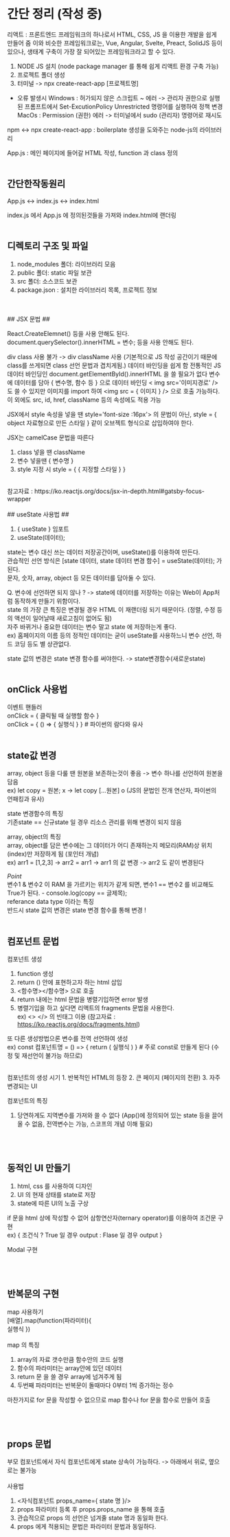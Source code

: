 # 간단 정리 (작성 중)

리액트 : 프론트엔드 프레임워크의 하나로서 HTML, CSS, JS 을 이용한 개발을 쉽게 만들어 줌
이와 비슷한 프레임워크로는, 
Vue, Angular, Svelte, Preact, SolidJS 등이 있으나, 생태계 구축이 가장 잘 되어있는 프레임워크라고 할 수 있다. 

1. NODE JS 설치 (node package manager 를 통해 쉽게 리액트 환경 구축 가능)
2. 프로젝트 폴더 생성
3. 터미널 -> npx create-react-app [프로젝트명]

* 오류 발생시
Windows : 허가되지 않은 스크립트 ~ 에러 -> 관리자 권한으로 실행된 프롬프트에서 Set-ExcutionPolicy Unrestricted 명령어를 실행하여 정책 변경
MacOs : Permission (권한) 에러 -> 터미널에서 sudo (관리자) 명령어로 재시도

npm <-> npx 
create-react-app : boilerplate 생성을 도와주는 node-js의 라이브러리

App.js : 메인 페이지에 들어갈 HTML 작성, function 과 class 정의
<br>
<br>
## 간단한작동원리 ##

App.js <-> index.js <-> index.html

index.js 에서 App.js 에 정의된것들을 가져와 index.html에 랜더링
<br>
<br>
## 디렉토리 구조 및 파일 ##
1. node_modules 폴더: 라이브러리 모음
2. public 폴더: static 파일 보관
3. src 폴더: 소스코드 보관
4. package.json : 설치한 라이브러리 목록, 프로젝트 정보
<br>
<br>
## JSX 문법 ##

React.CreateElemnet() 등을 사용 안해도 된다.
document.querySelector().innerHTML = 변수; 등을 사용 안해도 된다.

div class 사용 불가 -> div className 사용 (기본적으로 JS 작성 공간이기 때문에 class를 쓰게되면 class 선언 문법과 겹치게됨.)
데이터 바인딩을 쉽게 함
전통적인 JS 데이터 바인딩인 document.getElementById().innerHTML 을 쓸 필요가 없다
변수에 데이터를 담아 { 변수명, 함수 등 } 으로 데이터 바인딩
&lt; img src='이미지경로' /&gt; 도 쓸 수 있지만 이미지를 import 하여 &lt;img src = { 이미지 } /&gt; 으로 호출 가능하다.
이 외에도 src, id, href, className 등의 속성에도 적용 가능

JSX에서 style 속성을 넣을 땐 style='font-size  :16px'> 의 문법이 아닌,
style = { object 자료형으로 만든 스타일 } 같이 오브젝트 형식으로 삽입하여야 한다.

JSX는 camelCase 문법을 따른다

1. class 넣을 땐 className
2. 변수 넣을땐 { 변수명 }
3. style 지정 시 style = { { 지정할 스타일 } }   

<br>
참고자료 : https://ko.reactjs.org/docs/jsx-in-depth.html#gatsby-focus-wrapper
<br>  
<br>
## useState 사용법 ##

1. { useState } 임포트
2. useState(데이터);

state는 변수 대신 쓰는 데이터 저장공간이며, useState()를 이용하여 만든다.    
관습적인 선언 방식은 [state 데이터, state 데이터 변경 함수] = useState(데이터); 가 된다.  
문자, 숫자, array, object 등 모든 데이터를 담아둘 수 있다.   

Q. 변수에 선언하면 되지 않나 ? -> state에 데이터를 저장하는 이유는 Web이 App처럼 동작하게 만들기 위함이다.     
state 의 가장 큰 특징은 변경될 경우 HTML 이 재랜더링 되기 때문이다. (정렬, 수정 등의 액션이 일어날때 새로고침이 없어도 됨)  
자주 바뀌거나 중요한 데이터는 변수 말고 state 에 저장하는게 좋다.  
ex) 홈페이지의 이름 등의 정적인 데이터는 굳이 useState를 사용하느니 변수 선언, 하드 코딩 등도 별 상관없다.  

state 값의 변경은 state 변경 함수를 써야한다. -> state변경함수(새로운state) 
<br>
<br>
## onClick 사용법 ##

이벤트 핸들러  
onClick = { 클릭될 때 실행할 함수 }  
onClick = { () => { 실행식 } } # 파이썬의 람다와 유사  
<br>
## state값 변경 ##  

array, object 등을 다룰 땐 원본을 보존하는것이 좋음 -> 변수 하나를 선언하여 원본을 담음   
ex) let copy = 원본; x -> let copy [...원본] o  (JS의 문법인 전개 연산자, 파이썬의 언패킹과 유사)

state 변경함수의 특징  
기존state == 신규state 일 경우 리소스 관리를 위해 변경이 되지 않음  

array, object의 특징  
array, object를 담은 변수에는 그 데이터가 어디 존재하는지 메모리(RAM)상 위치(index)만 저장하게 됨 (포인터 개념)  
ex) arr1 = [1,2,3] -> arr2 = arr1 -> arr1 의 값 변경 -> arr2 도 같이 변경된다

*Point*  
변수1 & 변수2 이 RAM 을 가르키는 위치가 같게 되면, 변수1 == 변수2 를 비교해도 True가 된다. - console.log(copy == 글제목);  
referance data type 이라는 특징   
반드시 state 값의 변경은 state 변경 함수를 통해 변경 !
<br>
<br>
## 컴포넌트 문법 ##  

컴포넌트 생성  
1. function 생성  
2. return () 안에 표현하고자 하는 html 삽입  
3. <함수명></함수명> 으로 호출  
4. return 내에는 html 문법을 병렬기입하면 error 발생  
5. 병렬기입을 하고 싶다면 리액트의 fragments 문법을 사용한다.   
ex) &lt;&gt; &lt;/&gt; 의 빈태그 이용 (참고자료 : https://ko.reactjs.org/docs/fragments.html)  

또 다른 생성방법으론 변수를 전역 선언하여 생성  
ex) const 컴포넌트명 = () => { return ( 실행식 ) } # 주로 const로 만들게 된다 (수정 및 재선언이 불가능 하므로)

<br>
컴포넌트의 생성 시기  
1. 반복적인 HTML의 등장
2. 큰 페이지 (페이지의 전환)
3. 자주 변경되는 UI

컴포넌트의 특징  
1. 당연하게도 지역변수를 가져와 쓸 수 없다 (App()에 정의되어 있는 state 등을 끌어올 수 없음, 전역변수는 가능, 스코프의 개념 이해 필요)

<br>
<br>

## 동적인 UI 만들기 ##

1. html, css 를 사용하여 디자인  
2. UI 의 현재 상태를 state로 저장  
3. state에 따른 UI의 노출 구상  

if 문을 html 상에 작성할 수 없어 삼항연산자(ternary operator)를 이용하여 조건문 구현  
ex) { 조건식 ? True 일 경우 output : Flase 일 경우 output }

Modal 구현

<br>
<br>

## 반복문의 구현 ##

map 사용하기  
[배열].map(function(파라미터){  
  실행식
})  
<br>
map 의 특징  
1. array의 자료 갯수만큼 함수안의 코드 실행
2. 함수의 파라미터는 array안에 있던 데이터
3. return 문 을 쓸 경우 array에 넘겨주게 됨  
4. 두번째 파라미터는 반복문이 돌때마다 0부터 1씩 증가하는 정수

마찬가지로 for 문을 작성할 수 없으므로 map 함수나 for 문을 함수로 만들어 호출

<br/>
<br/>

## props 문법 ##

부모 컴포넌트에서 자식 컴포넌트에게 state 상속이 가능하다.  -> 아래에서 위로, 옆으로는 불가능  
<br>
사용법  
1. <자식컴포넌트 props_name={ state 명 }/>
2. props 파라미터 등록 후 props.props_name 을 통해 호출  
3. 관습적으로 props 의 선언은 넘겨줄 state 명과 동일화 한다.  
4. props 에게 적용되는 문법은 파라미터 문법과 동일하다.

